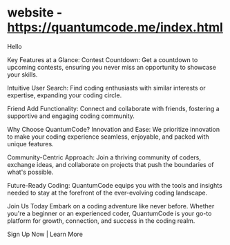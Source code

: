 # website - https://quantumcode.me/index.html

Hello

Key Features at a Glance:
Contest Countdown: Get a countdown to upcoming contests, ensuring you never miss an opportunity to showcase your skills.

Intuitive User Search: Find coding enthusiasts with similar interests or expertise, expanding your coding circle.

Friend Add Functionality: Connect and collaborate with friends, fostering a supportive and engaging coding community.

Why Choose QuantumCode?
Innovation and Ease: We prioritize innovation to make your coding experience seamless, enjoyable, and packed with unique features.

Community-Centric Approach: Join a thriving community of coders, exchange ideas, and collaborate on projects that push the boundaries of what's possible.

Future-Ready Coding: QuantumCode equips you with the tools and insights needed to stay at the forefront of the ever-evolving coding landscape.

Join Us Today
Embark on a coding adventure like never before. Whether you're a beginner or an experienced coder, QuantumCode is your go-to platform for growth, connection, and success in the coding realm.

Sign Up Now | Learn More
